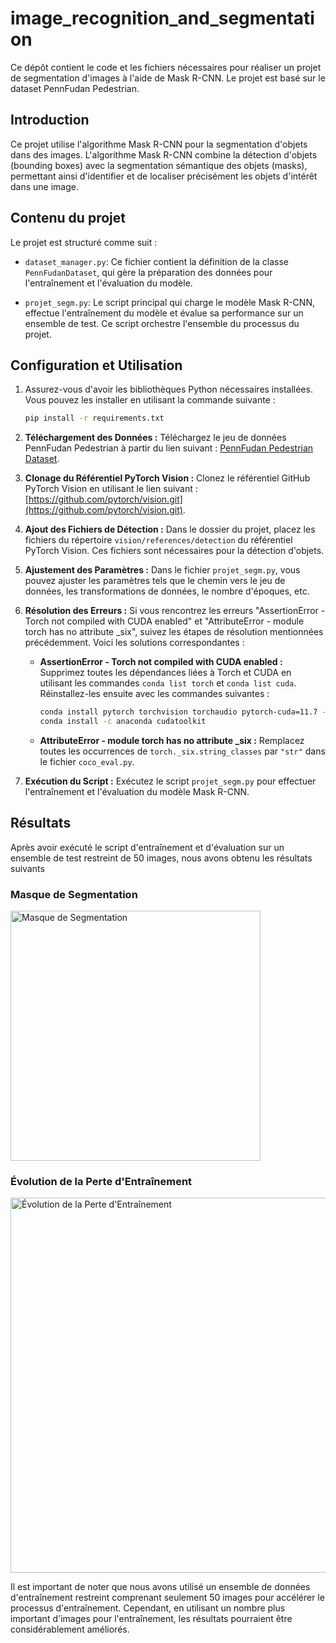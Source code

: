 # image_recognition_and_segmentation

Ce dépôt contient le code et les fichiers nécessaires pour réaliser un projet de segmentation d'images à l'aide de Mask R-CNN. Le projet est basé sur le dataset PennFudan Pedestrian.

## Introduction

Ce projet utilise l'algorithme Mask R-CNN pour la segmentation d'objets dans des images. L'algorithme Mask R-CNN combine la détection d'objets (bounding boxes) avec la segmentation sémantique des objets (masks), permettant ainsi d'identifier et de localiser précisément les objets d'intérêt dans une image.

## Contenu du projet

Le projet est structuré comme suit :

- `dataset_manager.py`: Ce fichier contient la définition de la classe `PennFudanDataset`, qui gère la préparation des données pour l'entraînement et l'évaluation du modèle.

- `projet_segm.py`: Le script principal qui charge le modèle Mask R-CNN, effectue l'entraînement du modèle et évalue sa performance sur un ensemble de test. Ce script orchestre l'ensemble du processus du projet.

## Configuration et Utilisation

1. Assurez-vous d'avoir les bibliothèques Python nécessaires installées. Vous pouvez les installer en utilisant la commande suivante :

   ```bash
   pip install -r requirements.txt
    ```
2. **Téléchargement des Données :** Téléchargez le jeu de données PennFudan Pedestrian à partir du lien suivant : [PennFudan Pedestrian Dataset](https://www.cis.upenn.edu/~jshi/ped_html/PennFudanPed.zip).

3. **Clonage du Référentiel PyTorch Vision :** Clonez le référentiel GitHub PyTorch Vision en utilisant le lien suivant : [https://github.com/pytorch/vision.git](https://github.com/pytorch/vision.git).

4. **Ajout des Fichiers de Détection :** Dans le dossier du projet, placez les fichiers du répertoire `vision/references/detection` du référentiel PyTorch Vision. Ces fichiers sont nécessaires pour la détection d'objets.

5. **Ajustement des Paramètres :** Dans le fichier `projet_segm.py`, vous pouvez ajuster les paramètres tels que le chemin vers le jeu de données, les transformations de données, le nombre d'époques, etc.

6. **Résolution des Erreurs :** Si vous rencontrez les erreurs "AssertionError - Torch not compiled with CUDA enabled" et "AttributeError - module torch has no attribute _six", suivez les étapes de résolution mentionnées précédemment.
  Voici les solutions correspondantes :

   - **AssertionError - Torch not compiled with CUDA enabled :** Supprimez toutes les dépendances liées à Torch et CUDA en utilisant les commandes `conda list torch` et `conda list cuda`. Réinstallez-les ensuite avec les commandes suivantes :
     ```bash
     conda install pytorch torchvision torchaudio pytorch-cuda=11.7 -c pytorch -c nvidia
     conda install -c anaconda cudatoolkit
     ```

   - **AttributeError - module torch has no attribute _six :** Remplacez toutes les occurrences de `torch._six.string_classes` par `"str"` dans le fichier `coco_eval.py`.
   
8. **Exécution du Script :** Exécutez le script `projet_segm.py` pour effectuer l'entraînement et l'évaluation du modèle Mask R-CNN.
   
## Résultats

Après avoir exécuté le script d'entraînement et d'évaluation sur un ensemble de test restreint de 50 images, nous avons obtenu les résultats suivants

### Masque de Segmentation

<img src="https://i.imgur.com/SuksJfJ.png" alt="Masque de Segmentation" width="400">

### Évolution de la Perte d'Entraînement

<img src="https://i.imgur.com/E5cetUj.png" alt="Évolution de la Perte d'Entraînement" width="600">

Il est important de noter que nous avons utilisé un ensemble de données d'entraînement restreint comprenant seulement 50 images pour accélérer le processus d'entraînement. Cependant, en utilisant un nombre plus important d'images pour l'entraînement, les résultats pourraient être considérablement améliorés. 

